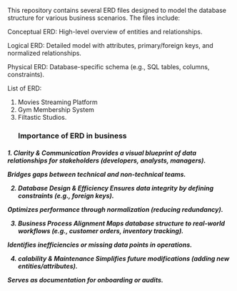 This repository contains several ERD files designed to model the database structure for various business scenarios. The files include:

Conceptual ERD: High-level overview of entities and relationships.

Logical ERD: Detailed model with attributes, primary/foreign keys, and normalized relationships.

Physical ERD: Database-specific schema (e.g., SQL tables, columns, constraints).

List of ERD:
1. Movies Streaming Platform
2. Gym Membership System
3. Filtastic Studios.
   <h3>
     Importance of ERD in business
   </h3>

<h5>
1. Clarity & Communication
Provides a visual blueprint of data relationships for stakeholders (developers, analysts, managers).

Bridges gaps between technical and non-technical teams.


2. Database Design & Efficiency
Ensures data integrity by defining constraints (e.g., foreign keys).

Optimizes performance through normalization (reducing redundancy).


3. Business Process Alignment
Maps database structure to real-world workflows (e.g., customer orders, inventory tracking).

Identifies inefficiencies or missing data points in operations.


4. calability & Maintenance
Simplifies future modifications (adding new entities/attributes).

Serves as documentation for onboarding or audits.

   </h5>
   
